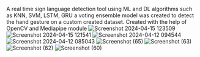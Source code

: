 A real time sign language detection tool using ML and DL algorithms such as KNN, SVM, LSTM, GRU a voting ensemble model was created to detect the hand gesture on a custom created dataset.
Created with the help of OpenCV and Mediapipe module
![Screenshot 2024-04-15 123509](https://github.com/kmax53/Real-time-Sign-Language-Detection/assets/86345969/afccad56-c821-4cf2-80a5-744e712f7f89)
![Screenshot 2024-04-15 121541](https://github.com/kmax53/Real-time-Sign-Language-Detection/assets/86345969/0d41c3ca-0968-4178-8517-583f697f2c5a)
![Screenshot 2024-04-12 094544](https://github.com/kmax53/Real-time-Sign-Language-Detection/assets/86345969/ed2d71b3-ab08-4491-bf36-87f48df052fc)
![Screenshot 2024-04-12 085043](https://github.com/kmax53/Real-time-Sign-Language-Detection/assets/86345969/a825c26d-1354-4fe8-b049-047bc3362147)
![Screenshot (65)](https://github.com/kmax53/Real-time-Sign-Language-Detection/assets/86345969/bb7d4105-8c02-4bfc-9009-9cfc7d4509a2)
![Screenshot (63)](https://github.com/kmax53/Real-time-Sign-Language-Detection/assets/86345969/8e65d0b0-8297-4e07-858e-0f26dbd4868b)
![Screenshot (62)](https://github.com/kmax53/Real-time-Sign-Language-Detection/assets/86345969/57f4e8e1-4f9a-4f5f-ab86-eb0ae35f04ef)
![Screenshot (60)](https://github.com/kmax53/Real-time-Sign-Language-Detection/assets/86345969/b2a76a27-5056-4345-b984-9a9c2bd57875)
